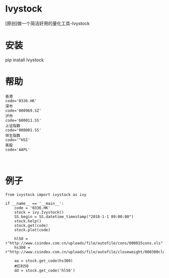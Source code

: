 # Ivystock
[原创]做一个简洁好用的量化工具-Ivystock

# 安装
pip install Ivystock

# 帮助
    香港
    code='0336.HK'
    深市
    code='000969.SZ'
    沪市
    code='600011.SS'
    上证指数
    code='000001.SS'
    恒生指数
    code='^HSI'
    美股
    code='AAPL'
    
# 例子    
    
    from ivystock import ivystock as ivy

    if __name__ == '__main__':
        code = '0336.HK'
        stock = ivy.Ivystock()
        SS.begin = SS.datetime_timestamp("2018-1-1 09:00:00")
        stock.help()
        stock.get(code)
        stock.plot(code)

        hl50 = r"http://www.csindex.com.cn/uploads/file/autofile/cons/000015cons.xls"
        hs300 = r"http://www.csindex.com.cn/uploads/file/autofile/closeweight/000300closeweight.xls"

        aa = stock.get_code(hs300)
        #红利50
        dd = stock.get_code('hl50')
